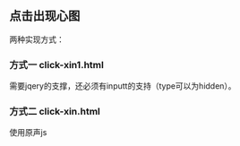 ﻿

## 点击出现心图
两种实现方式：
### 方式一 click-xin1.html
需要jqery的支撑，还必须有inputt的支持（type可以为hidden）。
### 方式二 click-xin.html
使用原声js